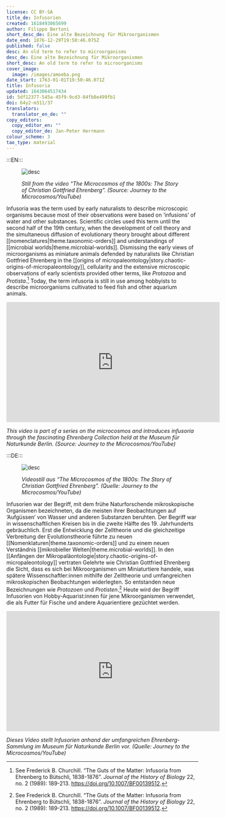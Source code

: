 ```yaml
---
license: CC BY-SA
title_de: Infusorien
created: 1618493065699
author: Filippo Bertoni
short_desc_de: Eine alte Bezeichnung für Mikroorganismen
date_end: 1876-12-29T19:50:46.075Z
published: false
desc: An old term to refer to microorganisms
desc_de: Eine alte Bezeichnung für Mikroorganismen
short_desc: An old term to refer to microorganisms
cover_image:
  image: /images/amoeba.png
date_start: 1763-01-01T19:50:46.071Z
title: Infusoria
updated: 1643064517434
id: 5df12377-545a-45f9-9cd3-04fb8e499fb1
doi: 64y2-m311/37
translators:
  translator_en_de: ""
copy_editors:
  copy_editor_en: ""
  copy_editor_de: Jan-Peter Herrmann
colour_scheme: 3
tao_type: material
---
```


:::EN:::

<figure>

![desc](/images/filo/amoeba.png)

<figcaption>

_Still from the video “The Microcosmos of the 1800s: The Story of Christian Gottfried Ehrenberg”. (Source: Journey to the Microcosmos/YouTube)_

</figcaption>

</figure>

Infusoria was the term used by early naturalists to describe microscopic organisms because most of their observations were based on ‘infusions’ of water and other substances. Scientific circles used this term until the second half of the 19th century, when the development of cell theory and the simultaneous diffusion of evolutionary theory brought about different [[nomenclatures|theme.taxonomic-orders]] and understandings of [[microbial worlds|theme.microbial-worlds]]. Dismissing the early views of microorganisms as miniature animals defended by naturalists like Christian Gottfried Ehrenberg in the [[origins of micropaleontology|story.chaotic-origins-of-micropaleontology]], cellularity and the extensive microscopic observations of early scientists provided other terms, like _Protozoa_ and _Protista_.[^1] Today, the term infusoria is still in use among hobbyists to describe microorganisms cultivated to feed fish and other aquarium animals.

<iframe width="560" height="315" src="https://www.youtube-nocookie.com/embed/PKMUJdn09OU?controls=0" title="YouTube video player" frameborder="0" allow="accelerometer; autoplay; clipboard-write; encrypted-media; gyroscope; picture-in-picture" allowfullscreen></iframe>

<figcaption>

_This video is part of a series on the microcosmos and introduces infusoria through the fascinating Ehrenberg Collection held at the Museum für Naturkunde Berlin. (Source: Journey to the Microcosmos/YouTube)_

</figcaption>

[^1]: See Frederick B. Churchill. “The Guts of the Matter: Infusoria from Ehrenberg to Bütschli, 1838-1876”. _Journal of the History of Biology_ 22, no. 2 (1989): 189-213. https://doi.org/10.1007/BF00139512. 


:::DE:::

<figure>

![desc](/images/filo/amoeba.png)

<figcaption>

_Videostill aus “The Microcosmos of the 1800s: The Story of Christian Gottfried Ehrenberg”. (Quelle: Journey to the Microcosmos/YouTube)_

</figcaption>

</figure>

Infusorien war der Begriff, mit dem frühe Naturforschende mikroskopische Organismen bezeichneten, da die meisten ihrer Beobachtungen auf ‘Aufgüssen’ von Wasser und anderen Substanzen beruhten. Der Begriff war in wissenschaftlichen Kreisen bis in die zweite Hälfte des 19. Jahrhunderts gebräuchlich. Erst die Entwicklung der Zelltheorie und die gleichzeitige Verbreitung der Evolutionstheorie führte zu neuen [[Nomenklaturen|theme.taxonomic-orders]] und zu einem neuen Verständnis [[mikrobieller Welten|theme.microbial-worlds]]. In den [[Anfängen der Mikropaläontologie|story.chaotic-origins-of-micropaleontology]] vertraten Gelehrte wie Christian Gottfried Ehrenberg die Sicht, dass es sich bei Mikroorganismen um Miniaturtiere handele, was spätere Wissenschaftler:innen mithilfe der Zelltheorie und umfangreichen mikroskopischen Beobachtungen widerlegten. So entstanden neue Bezeichnungen wie _Protozoen_ und _Protisten_.[^1] Heute wird der Begriff Infusorien von Hobby-Aquarist:innen für jene Mikroorganismen verwendet, die als Futter für Fische und andere Aquarientiere gezüchtet werden.

<iframe width="560" height="315" src="https://www.youtube-nocookie.com/embed/PKMUJdn09OU?controls=0" title="YouTube video player" frameborder="0" allow="accelerometer; autoplay; clipboard-write; encrypted-media; gyroscope; picture-in-picture" allowfullscreen></iframe>

<figcaption>

_Dieses Video stellt Infusorien anhand der umfangreichen Ehrenberg-Sammlung im Museum für Naturkunde Berlin vor. (Quelle: Journey to the Microcosmos/YouTube)_

</figcaption>

[^1]: Siehe Frederick B. Churchill. “The Guts of the Matter: Infusoria from Ehrenberg to Bütschli, 1838-1876”. _Journal of the History of Biology_ 22, Nr. 2 (1989): 189-213. https://doi.org/10.1007/BF00139512.